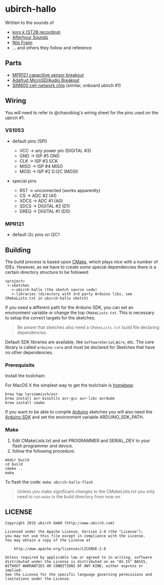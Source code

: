 # ubirch-hallo

Written to the sounds of 

- [kors k (ST2B recording)](https://soundcloud.com/kors-k) 
- [Afterhour Sounds](https://soundcloud.com/afterhour-sounds/lars-neubert-presents-nr66)
- [Nils Frajm](https://soundcloud.com/nils_frahm)
- ... and others they follow and reference

## Parts

- [MPR121 capacitive sensor breakout](http://adafru.it/1982)
- [Adafruit MicroSD/Audio Breakout](http://adafru.it/1381)
- [SIM800 cell-network chip](http://adafru.it/fix2468) (similar, onboard ubirch #1) 

## Wiring

You will need to refer to @chaosblog's wiring sheet for the pins used on the ubirch #1.

### VS1053
- default pins (SPI)
    * VCC -> any power pin (DIGITAL #3) 
    * GND -> ISP #5 GND
    * CLK -> ISP #3 SCK
    * MISO -> ISP #4 MISO
    * MOSI -> ISP #2 D.I2C (MOSI)
       
- special pins
    * RST -> unconnected (works apparently)
    * CS -> ADC #2 (A1)
    * XDCS -> ADC #1 (A0)
    * SDCS -> DIGITAL #2 (D1)
    * DREQ -> DIGITAL #1 (D0)

### MPR121
- default i2c pins on I2C1

## Building

The build process is based upon [CMake](http://www.cmake.org/), which plays nice with a number
of IDEs. However, as we have to create some special dependencies there is a certain directory
structure to be followed:

```
<project>
 +-sketches
   +-ubirch-hallo (the sketch source code)
   +-libraries (directory with 3rd party Arduino libs, see CMakeLists.txt in ubirch-hallo sketch)
```

If you need a different path for the Arduino SDK, you can set an environment variable or change
the top ```CMakeLists.txt```. This is necessary to setup the correct targets for the sketches.

> Be aware that sketches also need a ```CMakeLists.txt``` build file declaring dependencies.

Default SDK libraries are available, like ```SoftwareSerial```,```Wire```, etc. The core library is
called ```arduino-core``` and must be declared for Sketches that have no other dependencies.
 
### Prerequisits

Install the toolchain:

For MacOS X the simplest way to get the toolchain is [homebew](http://brew.sh/):

```
brew tap larsimmisch/avr
brew install avr-binutils avr-gcc avr-libc avrdude
brew install cmake
```

If you want to be able to compile [Arduino](https://www.arduino.cc/) sketches you will also need
the [Arduino SDK](https://www.arduino.cc/en/Main/Software) and set the environment variable ARDUINO_SDK_PATH.

### Make

1. Edit CMakeLists.txt and set PROGRAMMER and SERIAL_DEV to your flash programmer and device.
2. follow the following procedure:

```
mkdir build
cd build
cmake ..
make
```

To flash the code: ```make ubirch-hallo-flash```

> Unless you make significant changes to the CMakeLists.txt you only need to run ```make``` in
> the build directory from now on.

## LICENSE

    Copyright 2015 ubirch GmbH (http://www.ubirch.com)
    
    Licensed under the Apache License, Version 2.0 (the "License");
    you may not use this file except in compliance with the License.
    You may obtain a copy of the License at
    
        http://www.apache.org/licenses/LICENSE-2.0
    
    Unless required by applicable law or agreed to in writing, software
    distributed under the License is distributed on an "AS IS" BASIS,
    WITHOUT WARRANTIES OR CONDITIONS OF ANY KIND, either express or implied.
    See the License for the specific language governing permissions and
    limitations under the License.
